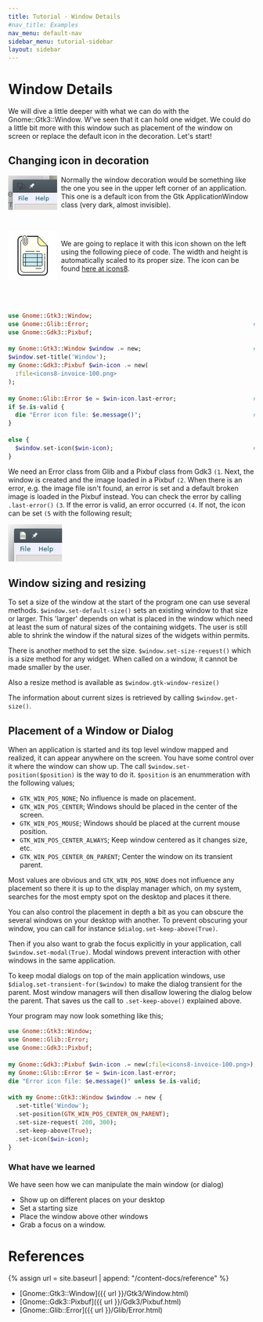 ```yaml
---
title: Tutorial - Window Details
#nav_title: Examples
nav_menu: default-nav
sidebar_menu: tutorial-sidebar
layout: sidebar
---
```

# Window Details

We will dive a little deeper with what we can do with the Gnome::Gtk3::Window. W've seen that it can hold one widget. We could do a little bit more with this window such as placement of the window on screen or replace the default icon in the decoration. Let's start!

## Changing icon in decoration

<p>
<img src="images/window-deco1.png" width="100" style="float:left; margin-right:8px"/>
Normally the window decoration would be something like the one you see in the upper left corner of an application. This one is a default icon from the Gtk ApplicationWindow class (very dark, almost invisible).
</p>
<br/>
<p>
<img src="images/icons8-invoice-100.png" width="100" style="float:left; margin-right:8px"/>
<br/>
We are going to replace it with this icon shown on the left using the following piece of code. The width and height is automatically scaled to its proper size. The icon can be found <a href="https://icons8.com" target="\_blank">here at icons8</a>.
</p>
<br/>
<br/>
<br/>


```raku
use Gnome::Gtk3::Window;
use Gnome::Glib::Error;                                               # 1
use Gnome::Gdk3::Pixbuf;

my Gnome::Gtk3::Window $window .= new;                                # 2
$window.set-title('Window');
my Gnome::Gdk3::Pixbuf $win-icon .= new(
  :file<icons8-invoice-100.png>
);

my Gnome::Glib::Error $e = $win-icon.last-error;                      # 3
if $e.is-valid {
  die "Error icon file: $e.message()";                                # 4
}

else {
  $window.set-icon($win-icon);                                        # 5
}
```

We need an Error class from Glib and a Pixbuf class from Gdk3 `(1`. Next, the window is created and the image loaded in a Pixbuf `(2`. When there is an error, e.g. the image file isn't found, an error is set and a default broken image is loaded in the Pixbuf instead. You can check the error by calling `.last-error()` `(3`. If the error is valid, an error occurred `(4`. If not, the icon can be set `(5` with the following result;

![new icon](images/window-deco2.png)


## Window sizing and resizing

To set a size of the window at the start of the program one can use several methods. `$window.set-default-size()` sets an existing window to that size or larger. This 'larger' depends on what is placed in the window which need at least the sum of natural sizes of the containing widgets. The user is still able to shrink the window if the natural sizes of the widgets within permits.

There is another method to set the size. `$window.set-size-request()` which is a size method for any widget. When called on a window, it cannot be made smaller by the user.

Also a resize method is available as `$window.gtk-window-resize()` <!--[`$window.gtk_window_resize()`](../reference/Gtk3/Window.html#wow101).-->

The information about current sizes is retrieved by calling `$window.get-size()`.


## Placement of a Window or Dialog

When an application is started and its top level window mapped and realized, it can appear anywhere on the screen. You have some control over it where the window can show up. The call `$window.set-position($position)` is the way to do it. `$position` is an enummeration with the following values;
* `GTK_WIN_POS_NONE`; No influence is made on placement.
* `GTK_WIN_POS_CENTER`; Windows should be placed in the center of the screen.
* `GTK_WIN_POS_MOUSE`; Windows should be placed at the current mouse position.
* `GTK_WIN_POS_CENTER_ALWAYS`; Keep window centered as it changes size, etc.
* `GTK_WIN_POS_CENTER_ON_PARENT`; Center the window on its transient parent.

Most values are obvious and `GTK_WIN_POS_NONE` does not influence any placement so there it is up to the display manager which, on my system, searches for the most empty spot on the desktop and places it there.

You can also control the placement in depth a bit as you can obscure the several windows on your desktop with another. To prevent obscuring your window, you can call for instance `$dialog.set-keep-above(True)`.

Then if you also want to grab the focus explicitly in your application, call `$window.set-modal(True)`. Modal windows prevent interaction with other windows in the same application.

To keep modal dialogs on top of the main application windows, use `$dialog.set-transient-for($window)` to make the dialog transient for the parent. Most window managers will then disallow lowering the dialog below the parent. That saves us the call to `.set-keep-above()` explained above.

Your program may now look something like this;

```raku
use Gnome::Gtk3::Window;
use Gnome::Glib::Error;
use Gnome::Gdk3::Pixbuf;

my Gnome::Gdk3::Pixbuf $win-icon .= new(:file<icons8-invoice-100.png>);
my Gnome::Glib::Error $e = $win-icon.last-error;
die "Error icon file: $e.message()" unless $e.is-valid;

with my Gnome::Gtk3::Window $window .= new {
  .set-title('Window');
  .set-position(GTK_WIN_POS_CENTER_ON_PARENT);
  .set-size-request( 200, 300);
  .set-keep-above(True);
  .set-icon($win-icon);
}
```


### What have we learned
We have seen how we can manipulate the main window (or dialog)
* Show up on different places on your desktop
* Set a starting size
* Place the window above other windows
* Grab a focus on a window.


# References
{% assign url = site.baseurl | append: "/content-docs/reference" %}
* [Gnome::Gtk3::Window]({{ url }}/Gtk3/Window.html)
* [Gnome::Gdk3::Pixbuf]({{ url }}/Gdk3/Pixbuf.html)
* [Gnome::Glib::Error]({{ url }}/Glib/Error.html)
